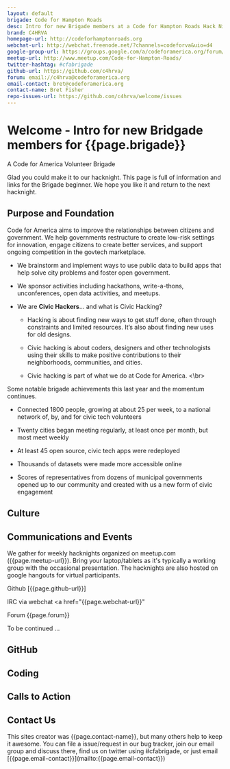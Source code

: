 ```yaml
---
layout: default
brigade: Code for Hampton Roads
desc: Intro for new Brigade members at a Code for Hampton Roads Hack Night
brand: C4HRVA
homepage-url: http://codeforhamptonroads.org
webchat-url: http://webchat.freenode.net/?channels=codeforva&uio=d4
google-group-url: https://groups.google.com/a/codeforamerica.org/forum/#!forum/c4hrva
meetup-url: http://www.meetup.com/Code-for-Hampton-Roads/
twitter-hashtag: #cfabrigade
github-url: https://github.com/c4hrva/
forum: email://c4hrva@codeforamerica.org
email-contact: bret@codeforamerica.org
contact-name: Bret Fisher
repo-issues-url: https://github.com/c4hrva/welcome/issues
---
```


# Welcome - Intro for new Bridgade members for {{page.brigade}}
A Code for America Volunteer Brigade

Glad you could make it to our hacknight. This page is full of information and links for the Brigade beginner. We hope you like it and return to the next hacknight.

## Purpose and Foundation

Code for America aims to improve the relationships between citizens and government. We help governments restructure to create low-risk settings for innovation, engage citizens to create better services, and support ongoing competition in the govtech marketplace.
 
* We brainstorm and implement ways to use public data to build apps that help solve city problems and foster open government.

* We sponsor activities including hackathons, write-a-thons, unconferences, open data activities, and meetups.
 
* We are __Civic Hackers__... and what is Civic Hacking?
   
  * Hacking is about finding new ways to get stuff done, often through constraints and limited resources. It’s also about finding new uses for old designs.
    
  * Civic hacking is about coders, designers and other technologists using their skills to make positive contributions to their neighborhoods, communities, and cities.
   
  * Civic hacking is part of what we do at Code for America.
<\br>

Some notable brigade achievements this last year and the momentum continues.
 
* Connected 1800 people, growing at about 25 per week, to a national network of, by, and for civic tech volunteers
 
* Twenty cities began meeting regularly, at least once per month, but most meet weekly
 
* At least 45 open source, civic tech apps were redeployed
 
* Thousands of datasets were made more accessible online
 
* Scores of representatives from dozens of municipal governments opened up to our community and created with us a new form of civic engagement

## Culture

## Communications and Events
We gather for weekly hacknights organized on meetup.com ({{page.meetup-url}}). Bring your laptop/tablets as it's typically a working group with the occasional presentation.  The hacknights are also hosted on google hangouts for virtual participants.  

Github [{{page.github-url}}]

IRC via webchat  <a href="{{page.webchat-url}}"</a>

Forum  {{page.forum}}

To be continued ...

## GitHub

## Coding

## Calls to Action

<h2 id="contact">Contact Us</h2>
This sites creator was {{page.contact-name}}, but many others help to keep it awesome. You can file a issue/request in our bug tracker, join our email group and discuss there, find us on twitter using #cfabrigade, or just email [{{page.email-contact}}](mailto:{{page.email-contact}})
